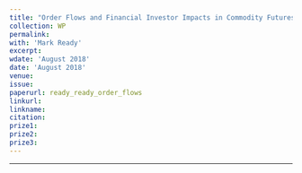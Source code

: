 ```yaml
---
title: "Order Flows and Financial Investor Impacts in Commodity Futures Markets"
collection: WP
permalink: 
with: 'Mark Ready'
excerpt: 
wdate: 'August 2018'
date: 'August 2018'
venue: 
issue:
paperurl: ready_ready_order_flows
linkurl:
linkname:
citation: 
prize1: 
prize2: 
prize3: 
---
```


---

